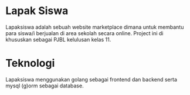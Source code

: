 # Lapak Siswa
Lapaksiswa adalah sebuah website marketplace dimana untuk membantu para siswa/i berjualan di area sekolah secara online. Project ini di khususkan sebagai PJBL kelulusan kelas 11.

# Teknologi
Lapaksiswa menggunakan golang sebagai frontend dan backend serta mysql (g)orm sebagai database.
